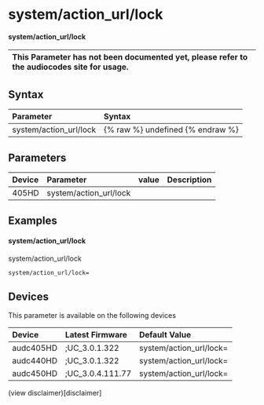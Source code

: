 ﻿---
description: system/action_url/lock
search: false
---

# system/action_url/lock

#### system/action_url/lock


| This Parameter has not been documented yet, please refer to the audiocodes site for usage.  |
| :--- |

## Syntax
| Parameter | Syntax |
| :--- | :--- |
|system/action_url/lock | {% raw %} undefined {% endraw %} |

## Parameters
|Device|Parameter|value|Description|
|:---|:---|:---|:---|
| 405HD | system/action_url/lock |  |  |

## Examples
#### system/action_url/lock

system/action_url/lock

```
system/action_url/lock=
```

## Devices
This parameter is available on the following devices

| Device | Latest Firmware | Default Value |
|:---|:---|:---|
| audc405HD | ;UC_3.0.1.322 | system/action_url/lock= 
| audc440HD | ;UC_3.0.1.322 | system/action_url/lock= 
| audc450HD | ;UC_3.0.4.111.77 | system/action_url/lock= 

(view disclaimer)[disclaimer]
